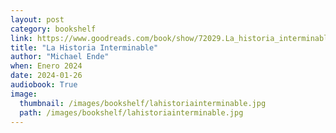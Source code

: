 ```yaml
---
layout: post
category: bookshelf
link: https://www.goodreads.com/book/show/72029.La_historia_interminable
title: "La Historia Interminable"
author: "Michael Ende"
when: Enero 2024
date: 2024-01-26
audiobook: True
image:
  thumbnail: /images/bookshelf/lahistoriainterminable.jpg
  path: /images/bookshelf/lahistoriainterminable.jpg
---
```


